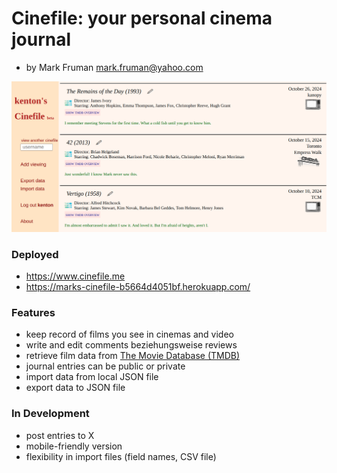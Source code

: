 # Cinefile: your personal cinema journal
- by Mark Fruman mark.fruman@yahoo.com

![Cinefile profile page](kenton_cinefile.png)

### Deployed
- https://www.cinefile.me
- https://marks-cinefile-b5664d4051bf.herokuapp.com/

### Features
- keep record of films you see in cinemas and video
- write and edit comments beziehungsweise reviews
- retrieve film data from [The Movie Database (TMDB)](https://www.themoviedb.org/)
- journal entries can be public or private
- import data from local JSON file
- export data to JSON file


### In Development
- post entries to X
- mobile-friendly version
- flexibility in import files (field names, CSV file)
